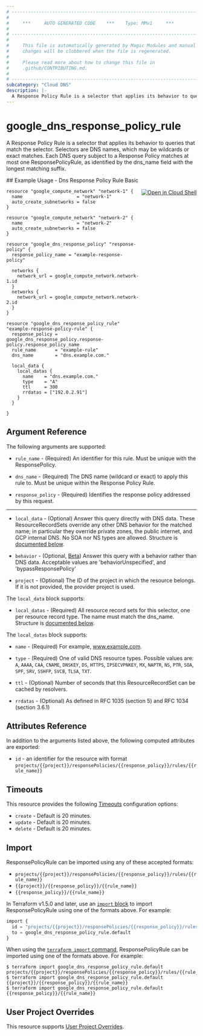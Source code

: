 ```yaml
---
# ----------------------------------------------------------------------------
#
#     ***     AUTO GENERATED CODE    ***    Type: MMv1     ***
#
# ----------------------------------------------------------------------------
#
#     This file is automatically generated by Magic Modules and manual
#     changes will be clobbered when the file is regenerated.
#
#     Please read more about how to change this file in
#     .github/CONTRIBUTING.md.
#
# ----------------------------------------------------------------------------
subcategory: "Cloud DNS"
description: |-
  A Response Policy Rule is a selector that applies its behavior to queries that match the selector.
---
```


# google\_dns\_response\_policy\_rule

A Response Policy Rule is a selector that applies its behavior to queries that match the selector.
Selectors are DNS names, which may be wildcards or exact matches.
Each DNS query subject to a Response Policy matches at most one ResponsePolicyRule,
as identified by the dns_name field with the longest matching suffix.



<div class = "oics-button" style="float: right; margin: 0 0 -15px">
  <a href="https://console.cloud.google.com/cloudshell/open?cloudshell_git_repo=https%3A%2F%2Fgithub.com%2Fterraform-google-modules%2Fdocs-examples.git&cloudshell_working_dir=dns_response_policy_rule_basic&cloudshell_image=gcr.io%2Fcloudshell-images%2Fcloudshell%3Alatest&open_in_editor=main.tf&cloudshell_print=.%2Fmotd&cloudshell_tutorial=.%2Ftutorial.md" target="_blank">
    <img alt="Open in Cloud Shell" src="//gstatic.com/cloudssh/images/open-btn.svg" style="max-height: 44px; margin: 32px auto; max-width: 100%;">
  </a>
</div>
## Example Usage - Dns Response Policy Rule Basic


```hcl
resource "google_compute_network" "network-1" {
  name                    = "network-1"
  auto_create_subnetworks = false
}

resource "google_compute_network" "network-2" {
  name                    = "network-2"
  auto_create_subnetworks = false
}

resource "google_dns_response_policy" "response-policy" {
  response_policy_name = "example-response-policy"

  networks {
    network_url = google_compute_network.network-1.id
  }
  networks {
    network_url = google_compute_network.network-2.id
  }
}

resource "google_dns_response_policy_rule" "example-response-policy-rule" {
  response_policy = google_dns_response_policy.response-policy.response_policy_name
  rule_name       = "example-rule"
  dns_name        = "dns.example.com."

  local_data {
    local_datas {
      name    = "dns.example.com."
      type    = "A"
      ttl     = 300
      rrdatas = ["192.0.2.91"]
    }
  }

}
```

## Argument Reference

The following arguments are supported:


* `rule_name` -
  (Required)
  An identifier for this rule. Must be unique with the ResponsePolicy.

* `dns_name` -
  (Required)
  The DNS name (wildcard or exact) to apply this rule to. Must be unique within the Response Policy Rule.

* `response_policy` -
  (Required)
  Identifies the response policy addressed by this request.


- - -


* `local_data` -
  (Optional)
  Answer this query directly with DNS data. These ResourceRecordSets override any other DNS behavior for the matched name;
  in particular they override private zones, the public internet, and GCP internal DNS. No SOA nor NS types are allowed.
  Structure is [documented below](#nested_local_data).

* `behavior` -
  (Optional, [Beta](https://terraform.io/docs/providers/google/guides/provider_versions.html))
  Answer this query with a behavior rather than DNS data. Acceptable values are 'behaviorUnspecified', and 'bypassResponsePolicy'

* `project` - (Optional) The ID of the project in which the resource belongs.
    If it is not provided, the provider project is used.


<a name="nested_local_data"></a>The `local_data` block supports:

* `local_datas` -
  (Required)
  All resource record sets for this selector, one per resource record type. The name must match the dns_name.
  Structure is [documented below](#nested_local_datas).


<a name="nested_local_datas"></a>The `local_datas` block supports:

* `name` -
  (Required)
  For example, www.example.com.

* `type` -
  (Required)
  One of valid DNS resource types.
  Possible values are: `A`, `AAAA`, `CAA`, `CNAME`, `DNSKEY`, `DS`, `HTTPS`, `IPSECVPNKEY`, `MX`, `NAPTR`, `NS`, `PTR`, `SOA`, `SPF`, `SRV`, `SSHFP`, `SVCB`, `TLSA`, `TXT`.

* `ttl` -
  (Optional)
  Number of seconds that this ResourceRecordSet can be cached by
  resolvers.

* `rrdatas` -
  (Optional)
  As defined in RFC 1035 (section 5) and RFC 1034 (section 3.6.1)

## Attributes Reference

In addition to the arguments listed above, the following computed attributes are exported:

* `id` - an identifier for the resource with format `projects/{{project}}/responsePolicies/{{response_policy}}/rules/{{rule_name}}`


## Timeouts

This resource provides the following
[Timeouts](https://developer.hashicorp.com/terraform/plugin/sdkv2/resources/retries-and-customizable-timeouts) configuration options:

- `create` - Default is 20 minutes.
- `update` - Default is 20 minutes.
- `delete` - Default is 20 minutes.

## Import


ResponsePolicyRule can be imported using any of these accepted formats:

* `projects/{{project}}/responsePolicies/{{response_policy}}/rules/{{rule_name}}`
* `{{project}}/{{response_policy}}/{{rule_name}}`
* `{{response_policy}}/{{rule_name}}`


In Terraform v1.5.0 and later, use an [`import` block](https://developer.hashicorp.com/terraform/language/import) to import ResponsePolicyRule using one of the formats above. For example:

```tf
import {
  id = "projects/{{project}}/responsePolicies/{{response_policy}}/rules/{{rule_name}}"
  to = google_dns_response_policy_rule.default
}
```

When using the [`terraform import` command](https://developer.hashicorp.com/terraform/cli/commands/import), ResponsePolicyRule can be imported using one of the formats above. For example:

```
$ terraform import google_dns_response_policy_rule.default projects/{{project}}/responsePolicies/{{response_policy}}/rules/{{rule_name}}
$ terraform import google_dns_response_policy_rule.default {{project}}/{{response_policy}}/{{rule_name}}
$ terraform import google_dns_response_policy_rule.default {{response_policy}}/{{rule_name}}
```

## User Project Overrides

This resource supports [User Project Overrides](https://registry.terraform.io/providers/hashicorp/google/latest/docs/guides/provider_reference#user_project_override).
